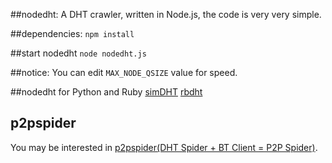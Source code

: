 ##nodedht:
A DHT crawler, written in Node.js, the code is very very simple.

##dependencies:
`npm install`

##start nodedht
`node nodedht.js`

##notice:
You can edit `MAX_NODE_QSIZE` value for speed.

##nodedht for Python and Ruby
[simDHT](https://github.com/dontcontactme/simDHT)
[rbdht](https://github.com/dontcontactme/rbdht)

## p2pspider
You may be interested in [p2pspider(DHT Spider + BT Client = P2P Spider)](https://github.com/dontcontactme/p2pspider).
